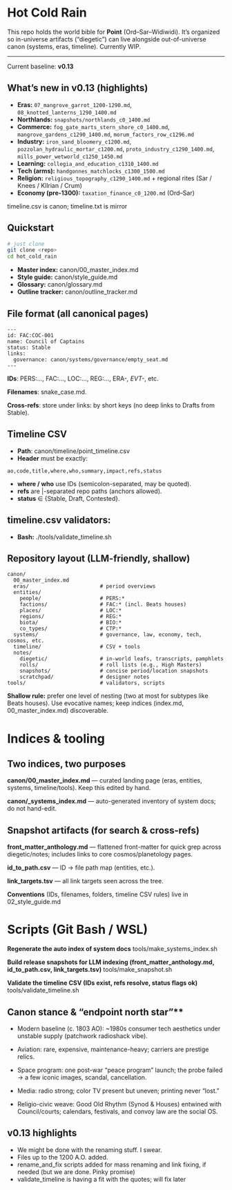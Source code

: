 # Hot Cold Rain

This repo holds the world bible for **Point** (Ord–Sar–Widiwidi). It’s organized so in-universe artifacts (“diegetic”) can live alongside out-of-universe canon (systems, eras, timeline). Currently WIP.

---
Current baseline: **v0.13**
## What’s new in v0.13 (highlights)
- **Eras:** `07_mangrove_garrot_1200-1290.md`, `08_knotted_lanterns_1290_1400.md`
- **Northlands:** `snapshots/northlands_c0_1400.md`
- **Commerce:** `fog_gate_marts_stern_shore_c0_1400.md`, `mangrove_gardens_c1290_1400.md`, `morum_factors_row_c1296.md`
- **Industry:** `iron_sand_bloomery_c1200.md`, `pozzolan_hydraulic_mortar_c1200.md`, `proto_industry_c1290_1400.md`, `mills_power_wetworld_c1250_1450.md`
- **Learning:** `collegia_and_education_c1310_1400.md`
- **Tech (arms):** `handgonnes_matchlocks_c1300_1500.md`
- **Religion:** `religious_topography_c1290_1400.md` + regional rites (Sar / Knees / Kllrian / Crum)
- **Economy (pre-1300):** `taxation_finance_c0_1200.md` (Ord–Sar)


timeline.csv is canon; timeline.txt is mirror

## Quickstart

```bash
# just clone
git clone <repo>
cd hot_cold_rain
```

- **Master index:** canon/00_master_index.md
- **Style guide:** canon/style_guide.md
- **Glossary:** canon/glossary.md
- **Outline tracker:** canon/outline_tracker.md

## File format (all canonical pages)
```
---
id: FAC:COC-001
name: Council of Captains
status: Stable
links:
  governance: canon/systems/governance/empty_seat.md
---
```
**IDs**: PERS:…, FAC:…, LOC:…, REG:…, ERA-*, EVT-*, etc.

**Filenames**: snake_case.md.

**Cross-refs**: store under links: by short keys (no deep links to Drafts from Stable).

## Timeline CSV
- **Path**: canon/timeline/point_timeline.csv
- **Header** must be exactly:
```
ao,code,title,where,who,summary,impact,refs,status
```
- **where / who** use IDs (semicolon-separated, may be quoted).
- **refs** are |-separated repo paths (anchors allowed).
- **status** ∈ {Stable, Draft, Contested}.

## timeline.csv validators:
- **Bash:** ./tools/validate_timeline.sh

## Repository layout (LLM-friendly, shallow)
```
canon/
  00_master_index.md
  eras/                       # period overviews
  entities/
    people/                   # PERS:*
    factions/                 # FAC:* (incl. Beats houses)
    places/                   # LOC:*
    regions/                  # REG:*
    biota/                    # BIO:*
    co_types/                 # CTP:*
  systems/                    # governance, law, economy, tech, cosmos, etc.
  timeline/                   # CSV + tools
  notes/
    diegetic/                 # in-world leafs, transcripts, pamphlets
    rolls/                    # roll lists (e.g., High Masters)
    snapshots/                # concise period/location snapshots
    scratchpad/               # designer notes
tools/                        # validators, scripts
```
**Shallow rule:** prefer one level of nesting (two at most for subtypes like Beats houses). Use evocative names; keep indices (index.md, 00_master_index.md) discoverable.

# Indices & tooling

## Two indices, two purposes

  **canon/00_master_index.md** — curated landing page (eras, entities, systems, timeline/tools). Keep this edited by hand. 

  **canon/_systems_index.md** — auto-generated inventory of system docs; do not hand-edit.

## Snapshot artifacts (for search & cross-refs)

  **front_matter_anthology.md** — flattened front-matter for quick grep across diegetic/notes; includes links to core cosmos/planetology pages. 

  **id_to_path.csv** — ID → file path map (entities, etc.).

  **link_targets.tsv** — all link targets seen across the tree.

  **Conventions** (IDs, filenames, folders, timeline CSV rules) live in 02_style_guide.md

# Scripts (Git Bash / WSL)
**Regenerate the auto index of system docs**
tools/make_systems_index.sh

**Build release snapshots for LLM indexing (front_matter_anthology.md, id_to_path.csv, link_targets.tsv)**
tools/make_snapshot.sh

**Validate the timeline CSV (IDs exist, refs resolve, status flags ok)**
tools/validate_timeline.sh


## Canon stance & “endpoint north star”**

  - Modern baseline (c. 1803 AO): ~1980s consumer tech aesthetics under unstable supply (patchwork radioshack vibe).
  
  - Aviation: rare, expensive, maintenance-heavy; carriers are prestige relics.
  
  - Space program: one post-war “peace program” launch; the probe failed → a few iconic images, scandal, cancellation.
  
  - Media: radio strong; color TV present but uneven; printing never “lost.”
  
  - Religio-civic weave: Good Old Rhythm (Synod & Houses) entwined with Council/courts; calendars, festivals, and convoy law are the social OS.

## v0.13 highlights

- We might be done with the renaming stuff. I swear.
- Files up to the 1200 A.O. added.
- rename_and_fix scripts added for mass renaming and link fixing, if needed (but we are done. Pinky promise)
- validate_timeline is having a fit with the quotes; will fix later 